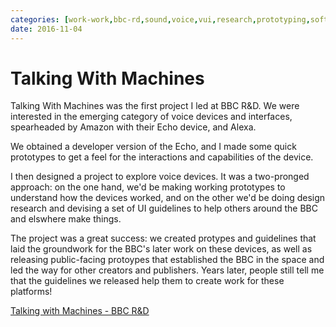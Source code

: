 ```yaml
---
categories: [work-work,bbc-rd,sound,voice,vui,research,prototyping,software,greatest-hits] 
date: 2016-11-04
---
```


# Talking With Machines

Talking With Machines was the first project I led at BBC R&D. We were interested in the emerging category of voice devices and interfaces, spearheaded by Amazon with their Echo device, and Alexa.

We obtained a developer version of the Echo, and I made some quick prototypes to get a feel for the interactions and capabilities of the device.

I then designed a project to explore voice devices. It was a two-pronged approach: on the one hand, we'd be making working prototypes to understand how the devices worked, and on the other we'd be doing design research and devising a set of UI guidelines to help others around the BBC and elswhere make things.

The project was a great success: we created protypes and guidelines that laid the groundwork for the BBC's later work on these devices, as well as releasing public-facing protoypes that established the BBC in the space and led the way for other creators and publishers. Years later, people still tell me that the guidelines we released help them to create work for these platforms!

[Talking with Machines - BBC R&D](https://www.bbc.co.uk/rd/projects/talking-with-machines)
